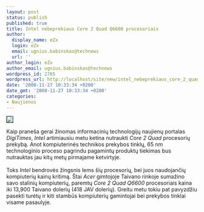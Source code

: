 ```yaml
---
layout: post
status: publish
published: true
title: Intel nebeprekiaus Core 2 Quad Q6600 procesoriais
author:
  display_name: eZx
  login: eZx
  email: ugnius.babinskas@technews
  url: ''
author_login: eZx
author_email: ugnius.babinskas@technews
wordpress_id: 2765
wordpress_url: http://localhost/site/new/intel_nebeprekiaus_core_2_quad_q6600_procesoriais/
date: '2008-11-27 10:33:34 +0200'
date_gmt: '2008-11-27 10:33:34 +0200'
categories:
- Naujienos
---
```

<div class="imgright"><img src="http://www.technews.lt/upl/Failai/Intel_Core_2_Quad_Q6600.jpg" border="1"></div>
<p>Kaip praneša gerai žinomas informacinių technologijų naujienų portalas <i>DigiTimes</i>, <i>Intel</i> artimiausiu metu ketina nutraukti <i>Core 2 Quad</i> procesorių prekybą. Anot kompiuterinės technikos prekybos tinklų, 65 nm technologinio proceso pagrindu pagamintų produktų tiekimas bus nutrauktas jau kitų metų pirmajame ketvirtyje.<br />
<br>Toks <i>Intel</i> bendrovės žingsnis lems šių procesorių, bei juos naudojančių kompiuterių kainų kritimą. Štai <i>Acer</i> gimtojoje Taivano rinkoje sumažino savo stalinių kompiuterių, paremtų <i>Core 2 Quad Q6600</i> procesoriais kaina iki 13,900 Taivano dolerių (418 JAV dolerių).  Greitu metu tokiu pat pavyzdžiu pasekti turėtų ir kiti stambūs kompiuterių gamintojai bei prekybos tinklai visame pasaulyje.<br />
<br><br />
<br><br />
<br></p>
